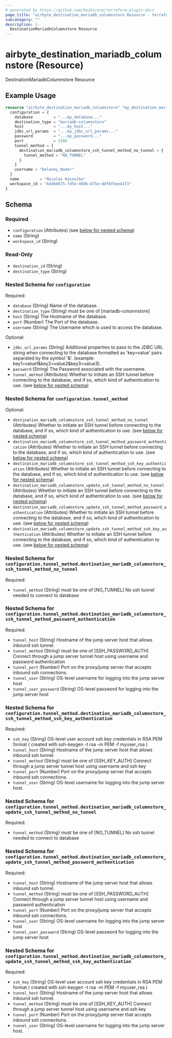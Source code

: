 ```yaml
---
# generated by https://github.com/hashicorp/terraform-plugin-docs
page_title: "airbyte_destination_mariadb_columnstore Resource - terraform-provider-airbyte"
subcategory: ""
description: |-
  DestinationMariadbColumnstore Resource
---
```


# airbyte_destination_mariadb_columnstore (Resource)

DestinationMariadbColumnstore Resource

## Example Usage

```terraform
resource "airbyte_destination_mariadb_columnstore" "my_destination_mariadbcolumnstore" {
  configuration = {
    database         = "...my_database..."
    destination_type = "mariadb-columnstore"
    host             = "...my_host..."
    jdbc_url_params  = "...my_jdbc_url_params..."
    password         = "...my_password..."
    port             = 3306
    tunnel_method = {
      destination_mariadb_columnstore_ssh_tunnel_method_no_tunnel = {
        tunnel_method = "NO_TUNNEL"
      }
    }
    username = "Delaney_Nader"
  }
  name         = "Nicolas Kassulke"
  workspace_id = "64dbb675-fd5e-460b-b75e-d4f6fbee41f3"
}
```

<!-- schema generated by tfplugindocs -->
## Schema

### Required

- `configuration` (Attributes) (see [below for nested schema](#nestedatt--configuration))
- `name` (String)
- `workspace_id` (String)

### Read-Only

- `destination_id` (String)
- `destination_type` (String)

<a id="nestedatt--configuration"></a>
### Nested Schema for `configuration`

Required:

- `database` (String) Name of the database.
- `destination_type` (String) must be one of [mariadb-columnstore]
- `host` (String) The Hostname of the database.
- `port` (Number) The Port of the database.
- `username` (String) The Username which is used to access the database.

Optional:

- `jdbc_url_params` (String) Additional properties to pass to the JDBC URL string when connecting to the database formatted as 'key=value' pairs separated by the symbol '&'. (example: key1=value1&key2=value2&key3=value3).
- `password` (String) The Password associated with the username.
- `tunnel_method` (Attributes) Whether to initiate an SSH tunnel before connecting to the database, and if so, which kind of authentication to use. (see [below for nested schema](#nestedatt--configuration--tunnel_method))

<a id="nestedatt--configuration--tunnel_method"></a>
### Nested Schema for `configuration.tunnel_method`

Optional:

- `destination_mariadb_columnstore_ssh_tunnel_method_no_tunnel` (Attributes) Whether to initiate an SSH tunnel before connecting to the database, and if so, which kind of authentication to use. (see [below for nested schema](#nestedatt--configuration--tunnel_method--destination_mariadb_columnstore_ssh_tunnel_method_no_tunnel))
- `destination_mariadb_columnstore_ssh_tunnel_method_password_authentication` (Attributes) Whether to initiate an SSH tunnel before connecting to the database, and if so, which kind of authentication to use. (see [below for nested schema](#nestedatt--configuration--tunnel_method--destination_mariadb_columnstore_ssh_tunnel_method_password_authentication))
- `destination_mariadb_columnstore_ssh_tunnel_method_ssh_key_authentication` (Attributes) Whether to initiate an SSH tunnel before connecting to the database, and if so, which kind of authentication to use. (see [below for nested schema](#nestedatt--configuration--tunnel_method--destination_mariadb_columnstore_ssh_tunnel_method_ssh_key_authentication))
- `destination_mariadb_columnstore_update_ssh_tunnel_method_no_tunnel` (Attributes) Whether to initiate an SSH tunnel before connecting to the database, and if so, which kind of authentication to use. (see [below for nested schema](#nestedatt--configuration--tunnel_method--destination_mariadb_columnstore_update_ssh_tunnel_method_no_tunnel))
- `destination_mariadb_columnstore_update_ssh_tunnel_method_password_authentication` (Attributes) Whether to initiate an SSH tunnel before connecting to the database, and if so, which kind of authentication to use. (see [below for nested schema](#nestedatt--configuration--tunnel_method--destination_mariadb_columnstore_update_ssh_tunnel_method_password_authentication))
- `destination_mariadb_columnstore_update_ssh_tunnel_method_ssh_key_authentication` (Attributes) Whether to initiate an SSH tunnel before connecting to the database, and if so, which kind of authentication to use. (see [below for nested schema](#nestedatt--configuration--tunnel_method--destination_mariadb_columnstore_update_ssh_tunnel_method_ssh_key_authentication))

<a id="nestedatt--configuration--tunnel_method--destination_mariadb_columnstore_ssh_tunnel_method_no_tunnel"></a>
### Nested Schema for `configuration.tunnel_method.destination_mariadb_columnstore_ssh_tunnel_method_no_tunnel`

Required:

- `tunnel_method` (String) must be one of [NO_TUNNEL]
No ssh tunnel needed to connect to database


<a id="nestedatt--configuration--tunnel_method--destination_mariadb_columnstore_ssh_tunnel_method_password_authentication"></a>
### Nested Schema for `configuration.tunnel_method.destination_mariadb_columnstore_ssh_tunnel_method_password_authentication`

Required:

- `tunnel_host` (String) Hostname of the jump server host that allows inbound ssh tunnel.
- `tunnel_method` (String) must be one of [SSH_PASSWORD_AUTH]
Connect through a jump server tunnel host using username and password authentication
- `tunnel_port` (Number) Port on the proxy/jump server that accepts inbound ssh connections.
- `tunnel_user` (String) OS-level username for logging into the jump server host
- `tunnel_user_password` (String) OS-level password for logging into the jump server host


<a id="nestedatt--configuration--tunnel_method--destination_mariadb_columnstore_ssh_tunnel_method_ssh_key_authentication"></a>
### Nested Schema for `configuration.tunnel_method.destination_mariadb_columnstore_ssh_tunnel_method_ssh_key_authentication`

Required:

- `ssh_key` (String) OS-level user account ssh key credentials in RSA PEM format ( created with ssh-keygen -t rsa -m PEM -f myuser_rsa )
- `tunnel_host` (String) Hostname of the jump server host that allows inbound ssh tunnel.
- `tunnel_method` (String) must be one of [SSH_KEY_AUTH]
Connect through a jump server tunnel host using username and ssh key
- `tunnel_port` (Number) Port on the proxy/jump server that accepts inbound ssh connections.
- `tunnel_user` (String) OS-level username for logging into the jump server host.


<a id="nestedatt--configuration--tunnel_method--destination_mariadb_columnstore_update_ssh_tunnel_method_no_tunnel"></a>
### Nested Schema for `configuration.tunnel_method.destination_mariadb_columnstore_update_ssh_tunnel_method_no_tunnel`

Required:

- `tunnel_method` (String) must be one of [NO_TUNNEL]
No ssh tunnel needed to connect to database


<a id="nestedatt--configuration--tunnel_method--destination_mariadb_columnstore_update_ssh_tunnel_method_password_authentication"></a>
### Nested Schema for `configuration.tunnel_method.destination_mariadb_columnstore_update_ssh_tunnel_method_password_authentication`

Required:

- `tunnel_host` (String) Hostname of the jump server host that allows inbound ssh tunnel.
- `tunnel_method` (String) must be one of [SSH_PASSWORD_AUTH]
Connect through a jump server tunnel host using username and password authentication
- `tunnel_port` (Number) Port on the proxy/jump server that accepts inbound ssh connections.
- `tunnel_user` (String) OS-level username for logging into the jump server host
- `tunnel_user_password` (String) OS-level password for logging into the jump server host


<a id="nestedatt--configuration--tunnel_method--destination_mariadb_columnstore_update_ssh_tunnel_method_ssh_key_authentication"></a>
### Nested Schema for `configuration.tunnel_method.destination_mariadb_columnstore_update_ssh_tunnel_method_ssh_key_authentication`

Required:

- `ssh_key` (String) OS-level user account ssh key credentials in RSA PEM format ( created with ssh-keygen -t rsa -m PEM -f myuser_rsa )
- `tunnel_host` (String) Hostname of the jump server host that allows inbound ssh tunnel.
- `tunnel_method` (String) must be one of [SSH_KEY_AUTH]
Connect through a jump server tunnel host using username and ssh key
- `tunnel_port` (Number) Port on the proxy/jump server that accepts inbound ssh connections.
- `tunnel_user` (String) OS-level username for logging into the jump server host.


